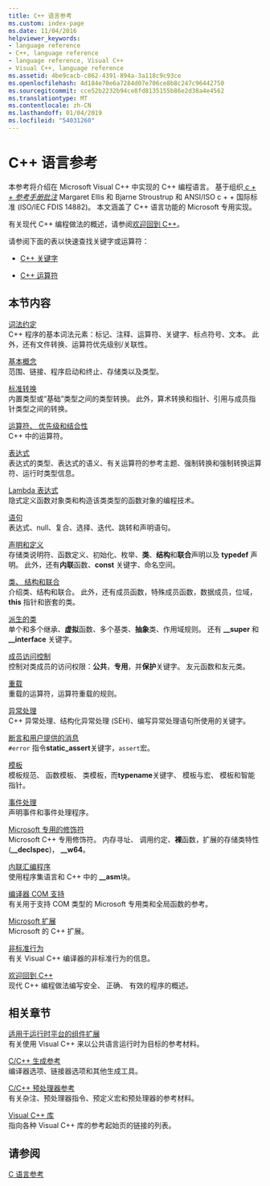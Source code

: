 ```yaml
---
title: C++ 语言参考
ms.custom: index-page
ms.date: 11/04/2016
helpviewer_keywords:
- language reference
- C++, language reference
- language reference, Visual C++
- Visual C++, language reference
ms.assetid: 4be9cacb-c862-4391-894a-3a118c9c93ce
ms.openlocfilehash: 4d184e70e6a7284d07e706ce8b8c247c96442750
ms.sourcegitcommit: cce52b2232b94ce8fd8135155b86e2d38a4e4562
ms.translationtype: MT
ms.contentlocale: zh-CN
ms.lasthandoff: 01/04/2019
ms.locfileid: "54031260"
---
```

# <a name="c-language-reference"></a>C++ 语言参考

本参考将介绍在 Microsoft Visual C++ 中实现的 C++ 编程语言。 基于组织[ *c + + 参考手册批注*](http://www.stroustrup.com/arm.html) Margaret Ellis 和 Bjarne Stroustrup 和 ANSI/ISO c + + 国际标准 (ISO/IEC FDIS 14882)。 本文涵盖了 C++ 语言功能的 Microsoft 专用实现。

有关现代 C++ 编程做法的概述，请参阅[欢迎回到 C++](welcome-back-to-cpp-modern-cpp.md)。

请参阅下面的表以快速查找关键字或运算符：

- [C++ 关键字](../cpp/keywords-cpp.md)

- [C++ 运算符](../cpp/cpp-built-in-operators-precedence-and-associativity.md)

## <a name="in-this-section"></a>本节内容

[词法约定](../cpp/lexical-conventions.md)<br/>
C++ 程序的基本词法元素：标记、注释、运算符、关键字、标点符号、文本。 此外，还有文件转换、运算符优先级别/关联性。

[基本概念](../cpp/basic-concepts-cpp.md)<br/>
范围、链接、程序启动和终止、存储类以及类型。

[标准转换](../cpp/standard-conversions.md)<br/>
内置类型或“基础”类型之间的类型转换。 此外，算术转换和指针、引用与成员指针类型之间的转换。

[运算符、 优先级和结合性](../cpp/cpp-built-in-operators-precedence-and-associativity.md)<br/>
C++ 中的运算符。

[表达式](../cpp/expressions-cpp.md)<br/>
表达式的类型、表达式的语义、有关运算符的参考主题、强制转换和强制转换运算符、运行时类型信息。

[Lambda 表达式](../cpp/lambda-expressions-in-cpp.md)<br/>
隐式定义函数对象类和构造该类类型的函数对象的编程技术。

[语句](../cpp/statements-cpp.md)<br/>
表达式、null、复合、选择、迭代、跳转和声明语句。

[声明和定义](declarations-and-definitions-cpp.md)<br/>
存储类说明符、函数定义、初始化、枚举、**类**、**结构**和**联合**声明以及 **typedef** 声明。 此外，还有**内联**函数、**const** 关键字、命名空间。

[类、 结构和联合](../cpp/classes-and-structs-cpp.md)<br/>
介绍类、结构和联合。 此外，还有成员函数，特殊成员函数，数据成员，位域，**this** 指针和嵌套的类。

[派生的类](../cpp/inheritance-cpp.md)<br/>
单个和多个继承、**虚拟**函数、多个基类、**抽象**类、作用域规则。 还有 **__super** 和 **__interface** 关键字。

[成员访问控制](../cpp/member-access-control-cpp.md)<br/>
控制对类成员的访问权限：**公共**，**专用**，并**保护**关键字。 友元函数和友元类。

[重载](operator-overloading.md)<br/>
重载的运算符，运算符重载的规则。

[异常处理](../cpp/exception-handling-in-visual-cpp.md)<br/>
C++ 异常处理、结构化异常处理 (SEH)、编写异常处理语句所使用的关键字。

[断言和用户提供的消息](../cpp/assertion-and-user-supplied-messages-cpp.md)<br/>
`#error` 指令**static_assert**关键字，`assert`宏。

[模板](../cpp/templates-cpp.md)<br/>
模板规范、 函数模板、 类模板，而**typename**关键字、 模板与宏、 模板和智能指针。

[事件处理](../cpp/event-handling.md)<br/>
声明事件和事件处理程序。

[Microsoft 专用的修饰符](../cpp/microsoft-specific-modifiers.md)<br/>
Microsoft C++ 专用修饰符。 内存寻址、 调用约定、**裸**函数，扩展的存储类特性 (**__declspec**)， **__w64**。

[内联汇编程序](../assembler/inline/inline-assembler.md)<br/>
使用程序集语言和 C++ 中的 **__asm**块。

[编译器 COM 支持](../cpp/compiler-com-support.md)<br/>
有关用于支持 COM 类型的 Microsoft 专用类和全局函数的参考。

[Microsoft 扩展](../cpp/microsoft-extensions.md)<br/>
Microsoft 的 C++ 扩展。

[非标准行为](../cpp/nonstandard-behavior.md)<br/>
有关 Visual C++ 编译器的非标准行为的信息。

[欢迎回到 C++](welcome-back-to-cpp-modern-cpp.md)<br/>
现代 C++ 编程做法编写安全、 正确、 有效的程序的概述。

## <a name="related-sections"></a>相关章节

[适用于运行时平台的组件扩展](../windows/component-extensions-for-runtime-platforms.md)<br/>
有关使用 Visual C++ 来以公共语言运行时为目标的参考材料。

[C/C++ 生成参考](../build/reference/c-cpp-building-reference.md)<br/>
编译器选项、链接器选项和其他生成工具。

[C/C++ 预处理器参考](../preprocessor/c-cpp-preprocessor-reference.md)<br/>
有关杂注、预处理器指令、预定义宏和预处理器的参考材料。

[Visual C++ 库](../standard-library/cpp-standard-library-reference.md)<br/>
指向各种 Visual C++ 库的参考起始页的链接的列表。

## <a name="see-also"></a>请参阅

[C 语言参考](../c-language/c-language-reference.md)
